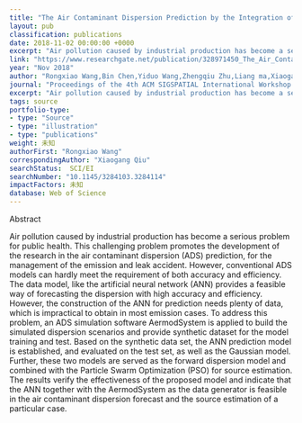 ```yaml
---
title: "The Air Contaminant Dispersion Prediction by the Integration of the Neural Network and AermodSystem"
layout: pub
classification: publications
date: 2018-11-02 00:00:00 +0000
excerpt: "Air pollution caused by industrial production has become a serious problem for public health. This challenging problem promotes the development of the research in the air contaminant dispersion (ADS) prediction, for the management of the emission and leak accident. However, conventional ADS models can hardly meet the requirement of both accuracy an..."
link: "https://www.researchgate.net/publication/328971450_The_Air_Contaminant_Dispersion_Prediction_by_the_Integration_of_the_Neural_Network_and_AermodSystem"
year: "Nov 2018"
author: "Rongxiao Wang,Bin Chen,Yiduo Wang,Zhengqiu Zhu,Liang ma,Xiaogang Qiu,"
journal: "Proceedings of the 4th ACM SIGSPATIAL International Workshop on Safety and Resilience"
excerpt: "Air pollution caused by industrial production has become a serious problem for public health. This challenging problem promotes the development of the research in the air contaminant dispersion (ADS) prediction, for the management of the emission and leak accident. However, conventional ADS models can hardly meet the requirement of both accuracy an..."
tags: source
portfolio-type: 
- type: "Source"
- type: "illustration"
- type: "publications"
weight: 未知
authorFirst: "Rongxiao Wang"
correspondingAuthor: "Xiaogang Qiu"
searchStatus:  SCI/EI
searchNumber: "10.1145/3284103.3284114"
impactFactors: 未知
database: Web of Science
---
```

Abstract

Air pollution caused by industrial production has become a serious problem for public health. This challenging problem promotes the development of the research in the air contaminant dispersion (ADS) prediction, for the management of the emission and leak accident. However, conventional ADS models can hardly meet the requirement of both accuracy and efficiency. The data model, like the artificial neural network (ANN) provides a feasible way of forecasting the dispersion with high accuracy and efficiency. However, the construction of the ANN for prediction needs plenty of data, which is impractical to obtain in most emission cases. To address this problem, an ADS simulation software AermodSystem is applied to build the simulated dispersion scenarios and provide synthetic dataset for the model training and test. Based on the synthetic data set, the ANN prediction model is established, and evaluated on the test set, as well as the Gaussian model. Further, these two models are served as the forward dispersion model and combined with the Particle Swarm Optimization (PSO) for source estimation. The results verify the effectiveness of the proposed model and indicate that the ANN together with the AermodSystem as the data generator is feasible in the air contaminant dispersion forecast and the source estimation of a particular case.